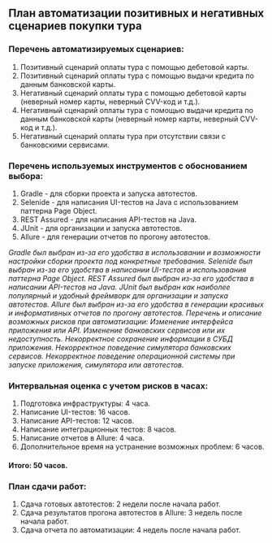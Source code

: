 ## План автоматизации позитивных и негативных сценариев покупки тура

### Перечень автоматизируемых сценариев:

1. Позитивный сценарий оплаты тура с помощью дебетовой карты.
2. Позитивный сценарий оплаты тура с помощью выдачи кредита по данным банковской карты.
3. Негативный сценарий оплаты тура с помощью дебетовой карты (неверный номер карты, неверный CVV-код и т.д.).
4. Негативный сценарий оплаты тура с помощью выдачи кредита по данным банковской карты (неверный номер карты, неверный CVV-код и т.д.).
5. Негативный сценарий оплаты тура при отсутствии связи с банковскими сервисами.

### Перечень используемых инструментов с обоснованием выбора:

1. Gradle - для сборки проекта и запуска автотестов.
2. Selenide - для написания UI-тестов на Java с использованием паттерна Page Object.
3. REST Assured - для написания API-тестов на Java.
4. JUnit - для организации и запуска автотестов.
5. Allure - для генерации отчетов по прогону автотестов.

_Gradle был выбран из-за его удобства в использовании и возможности настройки сборки проекта под конкретные требования. Selenide был выбран из-за его удобства в написании UI-тестов и использования паттерна Page Object. REST Assured был выбран из-за его удобства в написании API-тестов на Java. JUnit был выбран как наиболее популярный и удобный фреймворк для организации и запуска автотестов. Allure был выбран из-за его удобства в генерации красивых и информативных отчетов по прогону автотестов.
Перечень и описание возможных рисков при автоматизации:
Изменение интерфейса приложения или API.
Изменение банковских сервисов или их недоступность.
Некорректное сохранение информации в СУБД приложения.
Некорректное поведение симулятора банковских сервисов.
Некорректное поведение операционной системы при запуске приложения, симулятора или автотестов._

### Интервальная оценка с учетом рисков в часах:

1. Подготовка инфраструктуры: 4 часа.
2. Написание UI-тестов: 16 часов.
3. Написание API-тестов: 12 часов.
4. Написание интеграционных тестов: 8 часов.
5. Написание отчетов в Allure: 4 часа.
6. Дополнительное время на устранение возможных проблем: 6 часов.

#### Итого: 50 часов.

### План сдачи работ:

1. Сдача готовых автотестов: 2 недели после начала работ.
2. Сдача результатов прогона автотестов в Allure: 3 недель после начала работ.
3. Сдача отчета по автоматизации: 4 недель после начала работ.